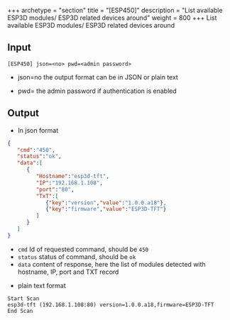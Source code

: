 +++
archetype = "section"
title = "[ESP450]"
description = "List available ESP3D modules/ ESP3D related devices around"
weight = 800
+++
List available ESP3D modules/ ESP3D related devices around

## Input
`[ESP450] json=<no> pwd=<admin password>`

* json=no
the output format
can be in JSON or plain text

* pwd=<admin password>
the admin password if authentication is enabled


## Output

- In json format

```json
{
   "cmd":"450",
   "status":"ok",
   "data":[
      {
         "Hostname":"esp3d-tft",
         "IP":"192.168.1.108",
         "port":"80",
         "TxT":[
            {"key":"version","value":"1.0.0.a18"},
            {"key":"firmware","value":"ESP3D-TFT"}
         ]
      }
   ]
}
```

* `cmd` Id of requested command, should be `450`
* `status` status of command, should be `ok`
* `data` content of response, here the list of modules detected with hostname, IP, port and TXT record

 - plain text format

```Text
Start Scan
esp3d-tft (192.168.1.108:80) version=1.0.0.a18,firmware=ESP3D-TFT
End Scan
```


